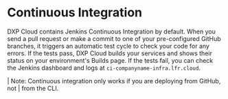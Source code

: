 # Continuous Integration

DXP Cloud contains Jenkins Continuous Integration by default. When you send a
pull request or make a commit to one of your pre-configured GitHub branches, it
triggers an automatic test cycle to check your code for any errors. If the tests
pass, DXP Cloud builds your services and shows their status on your
environment's Builds page. If the tests fail, you can check the Jenkins
dashboard and logs at `ci-companyname-infra.lfr.cloud`. 

| Note: Continuous integration only works if you are deploying from GitHub, not
| from the CLI. 
